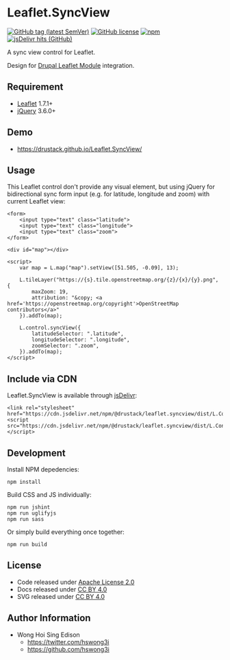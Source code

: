 # Leaflet.SyncView

[![GitHub tag (latest SemVer)](https://img.shields.io/github/v/tag/drustack/Leaflet.SyncView)](https://github.com/drustack/Leaflet.SyncView/tags)
[![GitHub license](https://img.shields.io/github/license/drustack/Leaflet.SyncView)](https://github.com/drustack/Leaflet.SyncView/blob/master/LICENSE)
[![npm](https://img.shields.io/npm/v/@drustack/leaflet.syncview)](https://www.npmjs.com/package/@drustack/leaflet.syncview)
[![jsDelivr hits (GitHub)](https://img.shields.io/jsdelivr/gh/hm/drustack/Leaflet.SyncView)](https://www.jsdelivr.com/package/npm/@drustack/leaflet.syncview)

A sync view control for Leaflet.

Design for [Drupal Leaflet Module](https://www.drupal.org/project/leaflet) integration.

## Requirement

  - [Leaflet](https://github.com/Leaflet/Leaflet) 1.7.1+
  - [jQuery](https://github.com/jquery/jquery) 3.6.0+

## Demo

  - <https://drustack.github.io/Leaflet.SyncView/>

## Usage

This Leaflet control don't provide any visual element, but using jQuery for bidirectional sync form input (e.g. for latitude, longitude and zoom) with current Leaflet view:

    <form>
        <input type="text" class="latitude">
        <input type="text" class="longitude">
        <input type="text" class="zoom">
    </form>
    
    <div id="map"></div>
    
    <script>
        var map = L.map("map").setView([51.505, -0.09], 13);
        
        L.tileLayer("https://{s}.tile.openstreetmap.org/{z}/{x}/{y}.png", {
            maxZoom: 19,
            attribution: "&copy; <a href='https://openstreetmap.org/copyright'>OpenStreetMap contributors</a>"
        }).addTo(map);
        
        L.control.syncView({
            latitudeSelector: ".latitude",
            longitudeSelector: ".longitude",
            zoomSelector: ".zoom",
        }).addTo(map);
    </script>

## Include via CDN

Leaflet.SyncView is available through [jsDelivr](https://www.jsdelivr.com/):

    <link rel="stylesheet" href="https://cdn.jsdelivr.net/npm/@drustack/leaflet.syncview/dist/L.Control.SyncView.min.css">
    <script src="https://cdn.jsdelivr.net/npm/@drustack/leaflet.syncview/dist/L.Control.SyncView.min.js"></script>

## Development

Install NPM depedencies:

    npm install

Build CSS and JS individually:

    npm run jshint
    npm run uglifyjs
    npm run sass

Or simply build everything once together:

    npm run build

## License

  - Code released under [Apache License 2.0](LICENSE)
  - Docs released under [CC BY 4.0](http://creativecommons.org/licenses/by/4.0/)
  - SVG released under [CC BY 4.0](https://fontawesome.com/license/free)

## Author Information

  - Wong Hoi Sing Edison
      - <https://twitter.com/hswong3i>
      - <https://github.com/hswong3i>
